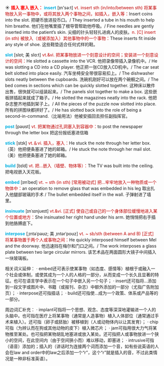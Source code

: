 ☀ <font color="red">**插入 塞入 嵌入：**</font>
<font color="sky blue">**insert**</font> [ɪn'sə:t] 
<font color="#c00000">vt. insert sth (in/into/between sth) 将某事物放入另一事物中，或将其放入两个事物之间，如插入，嵌入等：</font>Insert coins into the slot. 把硬币放进投币口。/ They inserted a tube in his mouth to help him breathe. 他们在他嘴里插了根导管帮助他呼吸。/ Fine needles are gently inserted into the patient’s skin. 尖细的针头轻轻扎进病人的皮肤。<font color="#c00000">n. [C] insert (in sth) 被放入（或被添加入）其他事物中的一个事物：</font>These inserts fit inside any style of shoe. 这些鞋垫适合任何式样的鞋。
           
<font color="sky blue">**slot**</font> [slɒt; 美 slɑ:t]
<font color="#c00000">vt.&vi. 把某事物放进一个刻意设计的空间；安装进一个刻意设计的空间：</font>He slotted a cassette into the VCR. 他把录像带插入录像机中。/ He was slotting a CD into a CD player. 他正把一张CD放入CD机中。/ The car seat belt slotted into place easily. 汽车坐椅安全带很容易扣上。/ The dishwasher slots neatly between the cupboards. 洗碗机刚好可以放在两个碗橱之间。/ The bed comes in sections which can be quickly slotted together. 这种床以散件出售，很快就可以组装起来。/ The panels slot together to make a box. 这些嵌板拼插起来就成了箱子。/ He slotted the magazines neatly into the rack. 他把杂志整齐地插到架子上。/ All the pieces of the puzzle now slotted into place.所有的拼图块都拼好了。/ He has slotted back into the role of being a second-in-command.（比喻用法）他被安插回去担任副指挥官。

<font color="sky blue">**post**</font> [pəʊst] 
<font color="#c00000">vt. 把某物通过孔洞塞入到容器中：</font>to post the newspaper through the letter box 把这份报纸塞进信箱

<font color="sky blue">**stick**</font> [stɪk] 
<font color="#c00000">vt.＆vi. 插入，塞入：</font>He stuck the note through her letter box.（英）他把便条塞进了她的邮箱。/ He stuck the note through her mail slot.（美）他把便条塞进了她的邮箱。

<font color="sky blue">**build**</font> [bɪld] 
<font color="#c00000">vt. 把…嵌入（墙壁、物体等）：</font>The TV was built into the ceiling. 把电视嵌入天花板。
           
<font color="sky blue">**embed**</font> [ɪmˈbed]
<font color="#c00000">vt. ~ sth (in sth) [常用被动式] 把…牢牢地放入一种物质或一个物体中：</font>an operation to remove glass that was embedded in his leg 取出扎入他腿部玻璃的手术 / The bullet embedded itself in the wall. 子弹射进了墙里。
           
<font color="sky blue">**insinuate**</font> [ɪnˈsɪnjueɪt]
<font color="#c00000">vt.&vi. [正式] 使自己或自己的一个身体部位缓慢地进入某个位置或地方：</font>She insinuated her right hand under his arm. 她悄悄把右手插到他胳膊底下。
           
<font color="sky blue">**interpose**</font> [ˌɪntəˈpəʊz; 美 ˌɪntərˈpoʊz]
<font color="#c00000">vt. ~ sb/sth (between A and B) [正式] 将某事物置于两个人或事物之间：</font>He quickly interposed himself between Mel and the doorway. 他迅速挡在梅尔和门口之间。/ The work interposes a glass plate between two large circular mirrors. 该艺术品在两面圆形大镜子中间插入一块玻璃板。

相关词义延伸：
· embed还可表示使某事物（如态度、感情等）植根于或融入一个社会或体制，或使其成为一个人的人格的一部分，从而变成一个长久且显著的特征。也可在语言学中表示在一个句子中嵌入另一个句子；
· insert还可指将…添加到一段文字或图片中、书籍（或报刊、杂志）中额外添加的一部分（尤指广告附加页）；
· interpose还可指插话；
· build还可指使…成为一个政策、体系或产品等的一部分。

周边词汇补充：
· implant可指将一个思想、观念、态度等深深地灌输进一个人的头脑中。也可指在医疗上将某事物（通常是人造事物）植入人体部位（通常通过手术来植入）。还可指（卵子或胚胎）被移植到（人或动物体内以让其发育）；
· chip可指（为辨认而在狗或其他动物的皮下）植入微芯片；
· jam可指用很大力气将某物推至某处。也可指把某物胡乱地塞进或放入某处。还可指把人或事物放进一个狭小的空间，在此空间内（由于空间狭小而）难以移动，即塞进；
· intrusive可指（语音）添加的；插入的（讲话时为连接两个词而添加一个音，如有些说英语的人会在law and order中的law之后添加一个“r”，这个“r”就是插入的音，不过此类情况是一种非标准英语）。



